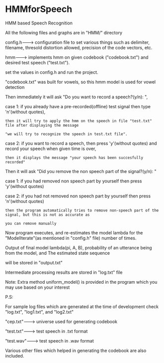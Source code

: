 # HMMforSpeech
HMM based Speech Recognition


All the following files and graphs are in "HMM/" directory

config.h---> configuration file to set various things such as delimiter, filename, thresold distortion allowed, precision of the code vectors, etc.

hmm---> implements hmm on given codebook ("codebook.txt") and desired test speech ("test.txt").

set the values in config.h and run the project.

"codebook.txt" was built for vowels, so this hmm model is used for vowel detection

Then immediately it will ask "Do you want to record a speech?(y/n): ", 

case 1: if you already have a pre-recorded(offline) test signal then type 'n'(without quotes),

	then it will try to apply the hmm on the speech in file "test.txt" file after displaying the message 

	"we will try to recognize the speech in test.txt file".

case 2: if you want to record a speech, then press 'y'(without quotes) and record your speech when given time is over,

	then it displays the message "your speech has been succesfully recorded"

Then it will ask "Did you remove the non speech part of the signal?(y/n): "

case 1: if you had removed non speech part by yourself then press 'y'(without quotes)

case 2: if you had not removed non speech part by yourself then press 'n'(without quotes)

	then the program automatically tries to remove non-speech part of the signal, but this is not as accurate as
	
	you can remove manually

Now program executes, and re-estimates the model lambda for the "ModelIterate"(as mentioned in "config.h" file) number of times.


Output of final model lambda(pi, A, B), probability of an utterance being from the model, and The estimated state sequence

will be stored in "output.txt"

Intermediate processing results are stored in "log.txt" file

Note:
Extra method uniform_model() is provided in the program which you may use based on your interest


P.S:

For sample log files which are generated at the time of development check "log.txt", "log1.txt", and "log2.txt"

"cep.txt"---> universe used for generating codebook

"test.txt"---> test speech in .txt format

"test.wav"---> test speech in .wav format

Various other files which helped in generating the codebook are also included.

